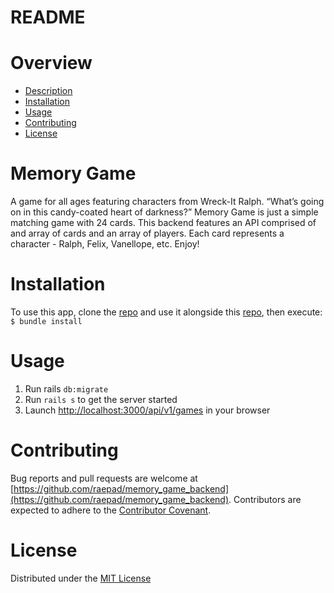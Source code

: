 # README

# Overview
* [Description]()
* [Installation]()
* [Usage]()
* [Contributing]()
* [License]()

# Memory Game
A game for all ages featuring characters from Wreck-It Ralph. “What’s going on in this candy-coated heart of darkness?” Memory Game is just a simple matching game with 24 cards. This backend features an API comprised of and array of cards and an array of players. Each card represents a character - Ralph, Felix, Vanellope, etc. Enjoy!

# Installation
To use this app, clone the [repo](https://github.com/raepad/memory_game_backend) and use it alongside this [repo](https://github.com/raepad/memory_game_frontend), then execute:
`$ bundle install`

# Usage
1. Run rails `db:migrate`
2. Run `rails s` to get the server started
3. Launch [http://localhost:3000/api/v1/games](http://localhost:3000/api/v1/games) in your browser

# Contributing
Bug reports and pull requests are welcome at [https://github.com/raepad/memory_game_backend](https://github.com/raepad/memory_game_backend). Contributors are expected to adhere to the [Contributor Covenant](https://www.contributor-covenant.org/).

# License
Distributed under the [MIT License](https://opensource.org/licenses/MIT)


